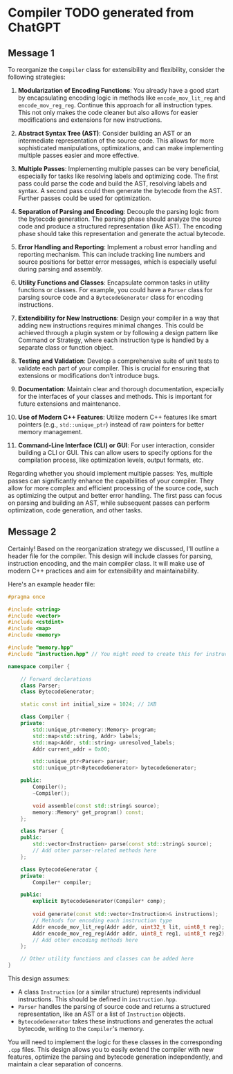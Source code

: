 # Compiler TODO generated from ChatGPT

## Message 1

To reorganize the `Compiler` class for extensibility and flexibility, consider the following strategies:

1. **Modularization of Encoding Functions**: You already have a good start by encapsulating encoding logic in methods like `encode_mov_lit_reg` and `encode_mov_reg_reg`. Continue this approach for all instruction types. This not only makes the code cleaner but also allows for easier modifications and extensions for new instructions.

2. **Abstract Syntax Tree (AST)**: Consider building an AST or an intermediate representation of the source code. This allows for more sophisticated manipulations, optimizations, and can make implementing multiple passes easier and more effective.

3. **Multiple Passes**: Implementing multiple passes can be very beneficial, especially for tasks like resolving labels and optimizing code. The first pass could parse the code and build the AST, resolving labels and syntax. A second pass could then generate the bytecode from the AST. Further passes could be used for optimization.

4. **Separation of Parsing and Encoding**: Decouple the parsing logic from the bytecode generation. The parsing phase should analyze the source code and produce a structured representation (like AST). The encoding phase should take this representation and generate the actual bytecode.

5. **Error Handling and Reporting**: Implement a robust error handling and reporting mechanism. This can include tracking line numbers and source positions for better error messages, which is especially useful during parsing and assembly.

6. **Utility Functions and Classes**: Encapsulate common tasks in utility functions or classes. For example, you could have a `Parser` class for parsing source code and a `BytecodeGenerator` class for encoding instructions.

7. **Extendibility for New Instructions**: Design your compiler in a way that adding new instructions requires minimal changes. This could be achieved through a plugin system or by following a design pattern like Command or Strategy, where each instruction type is handled by a separate class or function object.

8. **Testing and Validation**: Develop a comprehensive suite of unit tests to validate each part of your compiler. This is crucial for ensuring that extensions or modifications don’t introduce bugs.

9. **Documentation**: Maintain clear and thorough documentation, especially for the interfaces of your classes and methods. This is important for future extensions and maintenance.

10. **Use of Modern C++ Features**: Utilize modern C++ features like smart pointers (e.g., `std::unique_ptr`) instead of raw pointers for better memory management.

11. **Command-Line Interface (CLI) or GUI**: For user interaction, consider building a CLI or GUI. This can allow users to specify options for the compilation process, like optimization levels, output formats, etc.

Regarding whether you should implement multiple passes: Yes, multiple passes can significantly enhance the capabilities of your compiler. They allow for more complex and efficient processing of the source code, such as optimizing the output and better error handling. The first pass can focus on parsing and building an AST, while subsequent passes can perform optimization, code generation, and other tasks.

## Message 2

Certainly! Based on the reorganization strategy we discussed, I'll outline a header file for the compiler. This design will include classes for parsing, instruction encoding, and the main compiler class. It will make use of modern C++ practices and aim for extensibility and maintainability.

Here's an example header file:

```cpp
#pragma once

#include <string>
#include <vector>
#include <cstdint>
#include <map>
#include <memory>

#include "memory.hpp"
#include "instruction.hpp" // You might need to create this for instruction representations

namespace compiler {

    // Forward declarations
    class Parser;
    class BytecodeGenerator;

    static const int initial_size = 1024; // 1KB

    class Compiler {
    private:
        std::unique_ptr<memory::Memory> program;
        std::map<std::string, Addr> labels;
        std::map<Addr, std::string> unresolved_labels;
        Addr current_addr = 0x00;

        std::unique_ptr<Parser> parser;
        std::unique_ptr<BytecodeGenerator> bytecodeGenerator;

    public:
        Compiler();
        ~Compiler();

        void assemble(const std::string& source);
        memory::Memory* get_program() const;
    };

    class Parser {
    public:
        std::vector<Instruction> parse(const std::string& source);
        // Add other parser-related methods here
    };

    class BytecodeGenerator {
    private:
        Compiler* compiler;

    public:
        explicit BytecodeGenerator(Compiler* comp);
        
        void generate(const std::vector<Instruction>& instructions);
        // Methods for encoding each instruction type
        Addr encode_mov_lit_reg(Addr addr, uint32_t lit, uint8_t reg);
        Addr encode_mov_reg_reg(Addr addr, uint8_t reg1, uint8_t reg2);
        // Add other encoding methods here
    };

    // Other utility functions and classes can be added here
}
```

This design assumes:

- A class `Instruction` (or a similar structure) represents individual instructions. This should be defined in `instruction.hpp`.
- `Parser` handles the parsing of source code and returns a structured representation, like an AST or a list of `Instruction` objects.
- `BytecodeGenerator` takes these instructions and generates the actual bytecode, writing to the `Compiler`'s memory.

You will need to implement the logic for these classes in the corresponding `.cpp` files. This design allows you to easily extend the compiler with new features, optimize the parsing and bytecode generation independently, and maintain a clear separation of concerns.
